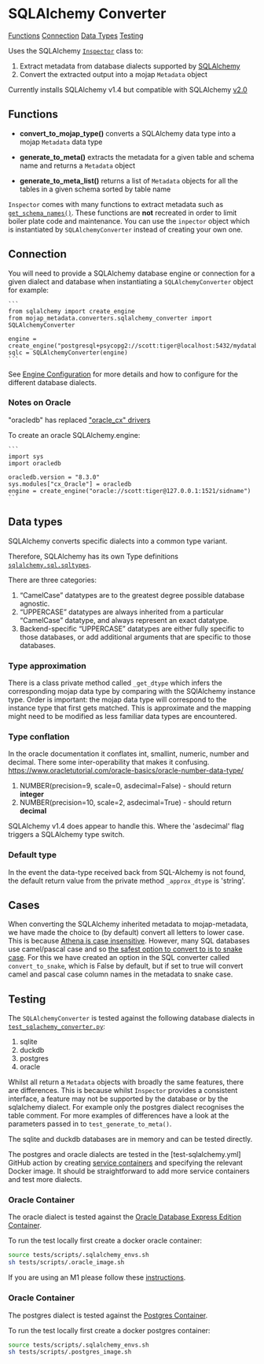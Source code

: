 # SQLAlchemy Converter

[Functions](#functions)
[Connection](#connection)
[Data Types](#data-types)
[Testing](#testing)

Uses the SQLAlchemy [`Inspector`](https://docs.sqlalchemy.org/en/20/core/reflection.html#fine-grained-reflection-with-inspector) class to:

1. Extract metadata from database dialects supported by [SQLAlchemy](https://docs.sqlalchemy.org/en/20/dialects/index.html#dialects)
2. Convert the extracted output into a mojap `Metadata` object

Currently installs SQLAlchemy v1.4 but compatible with SQLAlchemy [v2.0](https://docs.sqlalchemy.org/en/20/changelog/migration_20.html)

## Functions

- **convert_to_mojap_type()** converts a SQLAlchemy data type into a mojap `Metadata` data type 

- **generate_to_meta()** extracts the metadata for a given table and schema name and returns a `Metadata` object 

- **generate_to_meta_list()** returns a list of `Metadata` objects for all the tables in a given schema sorted by table name

`Inspector` comes with many functions to extract metadata such as [`get_schema_names()`](https://docs.sqlalchemy.org/en/20/core/reflection.html#sqlalchemy.engine.reflection.Inspector.get_schema_names).
These functions are **not** recreated in order to limit boiler plate code and maintenance. You can use the `inpector` object which is instantiated by `SQLAlchemyConverter` instead of creating your own one.

## Connection

You will need to provide a SQLAlchemy database engine or connection for a given dialect and database when instantiating a `SQLAlchemyConverter` object for example:

    ```
    from sqlalchemy import create_engine
    from mojap_metadata.converters.sqlalchemy_converter import SQLAlchemyConverter

    engine = create_engine("postgresql+psycopg2://scott:tiger@localhost:5432/mydatabase")
    sqlc = SQLAlchemyConverter(engine)
    ```

See [Engine Configuration](https://docs.sqlalchemy.org/en/20/core/engines.html) for more details and how to configure for the different database dialects.

### Notes on Oracle

"oracledb" has replaced ["oracle_cx" drivers](https://oracle.github.io/python-oracledb/)

To create an oracle SQLAlchemy.engine:

    ```
    import sys
    import oracledb

    oracledb.version = "8.3.0"
    sys.modules["cx_Oracle"] = oracledb
    engine = create_engine("oracle://scott:tiger@127.0.0.1:1521/sidname")
    ```

## Data types

SQLAlchemy converts specific dialects into a common type variant. 

Therefore, SQLAlchemy has its own Type definitions [`sqlalchemy.sql.sqltypes`](https://docs.sqlalchemy.org/en/14/core/type_basics.html).

There are three categories:
    
1. “CamelCase” datatypes are to the greatest degree possible database agnostic.
2. “UPPERCASE” datatypes are always inherited from a particular “CamelCase” datatype, and always represent an exact datatype.
3. Backend-specific “UPPERCASE” datatypes are either fully specific to those databases, or add additional arguments that are specific to those databases.

### Type approximation
There is a class private method called `_get_dtype` which infers the corresponding mojap data type by comparing with the SQlAlchemy instance type. Order is important: the mojap data type will correspond to the instance type that first gets matched. 
This is approximate and the mapping might need to be modified as less familiar data types are encountered.

### Type conflation
In the oracle documentation it conflates int, smallint, numeric, number and decimal. There some inter-operability that makes it confusing. https://www.oracletutorial.com/oracle-basics/oracle-number-data-type/

1. NUMBER(precision=9, scale=0, asdecimal=False) - should return **integer**
2. NUMBER(precision=10, scale=2, asdecimal=True) - should return **decimal**

SQLAlchemy v1.4 does appear to handle this. Where the 'asdecimal' flag triggers a SQLAlchemy type switch.

### Default type
In the event the data-type received back from SQL-Alchemy is not found, the default return value from the private method `_approx_dtype` is 'string'.

## Cases
When converting the SQLAlchemy inherited metadata to mojap-metadata, we have made the choice to (by default) convert all letters to lower case. This is because [Athena is case insensitive](https://docs.aws.amazon.com/athena/latest/ug/tables-databases-columns-names.html). However, many SQL databases use camel/pascal case and so [the safest option to convert to is to snake case](https://dlthub.com/docs/general-usage/naming-convention#use-default-naming-convention-snake_case). For this we have created an option in the SQL converter called `convert_to_snake`, which is False by default, but if set to true will convert camel and pascal case column names in the metadata to snake case.

## Testing

The `SQLAlchemyConverter` is tested against the following database dialects in [`test_sqlachemy_converter.py`](/tests/test_sqlalchemy_converter.py):

1. sqlite
2. duckdb
3. postgres
4. oracle

Whilst all return a `Metadata` objects with broadly the same features, there are differences. This is because whilst `Inspector` provides a consistent interface, a feature may not be supported by the database or by the sqlalchemy dialect. 
For example only the postgres dialect recognises the table comment. For more examples of differences have a look at the parameters passed in to `test_generate_to_meta()`.

The sqlite and duckdb databases are in memory and can be tested directly.

The postgres and oracle dialects are tested in the [test-sqlalchemy.yml] GitHub action by creating [service containers](https://docs.github.com/en/actions/using-containerized-services/about-service-containers) and specifying the relevant Docker image. It should be straightforward to add more service containers and test more dialects.

### Oracle Container

The oracle dialect is tested against the [Oracle Database Express Edition Container](https://github.com/gvenzl/oci-oracle-xe).

To run the test locally first create a docker oracle container:

``` bash
source tests/scripts/.sqlalchemy_envs.sh
sh tests/scripts/.oracle_image.sh
```

If you are using an M1 please follow these [instructions](https://github.com/gvenzl/oci-oracle-xe#oracle-xe-on-apple-m-chips).

### Oracle Container

The postgres dialect is tested against the [Postgres Container](https://hub.docker.com/_/postgres).

To run the test locally first create a docker postgres container:

``` bash
source tests/scripts/.sqlalchemy_envs.sh
sh tests/scripts/.postgres_image.sh
```
